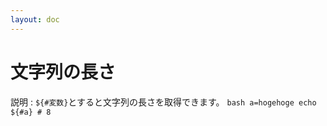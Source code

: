 ```yaml
---
layout: doc
---
```


# 文字列の長さ

説明
:   `${#変数}`とすると文字列の長さを取得できます。
    ```bash
    a=hogehoge
    echo ${#a} # 8
    ```